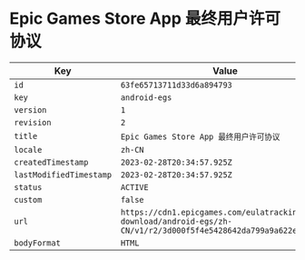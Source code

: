 # Epic Games Store App 最终用户许可协议

| Key | Value |
| --- | ----- |
| `id` | `63fe65713711d33d6a894793` |
| `key` | `android-egs` |
| `version` | `1` |
| `revision` | `2` |
| `title` | `Epic Games Store App 最终用户许可协议` |
| `locale` | `zh-CN` |
| `createdTimestamp` | `2023-02-28T20:34:57.925Z` |
| `lastModifiedTimestamp` | `2023-02-28T20:34:57.925Z` |
| `status` | `ACTIVE` |
| `custom` | `false` |
| `url` | `https://cdn1.epicgames.com/eulatracking-download/android-egs/zh-CN/v1/r2/3d000f5f4e5428642da799a9a622ee4a.pdf` |
| `bodyFormat` | `HTML` |
